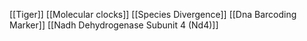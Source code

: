 [[Tiger]]
[[Molecular clocks]]
[[Species Divergence]]
[[Dna Barcoding Marker]]
[[Nadh Dehydrogenase Subunit 4 (Nd4)]]
